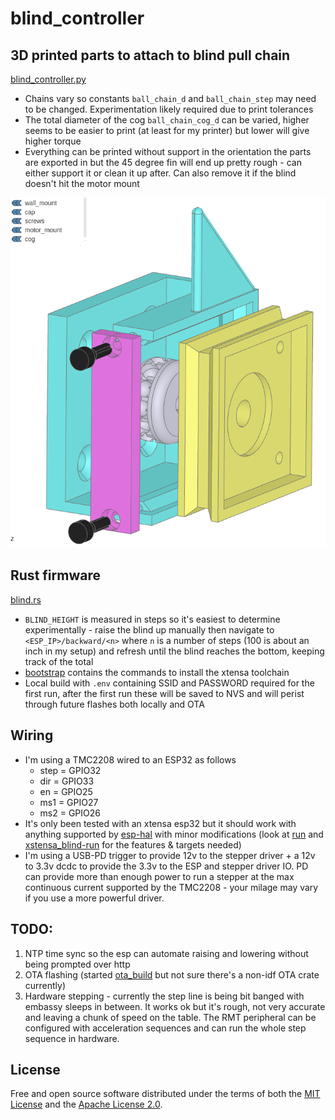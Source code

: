 # blind_controller

## 3D printed parts to attach to blind pull chain

[blind_controller.py](hardware/projects/blind_controller.py)

* Chains vary so constants `ball_chain_d` and `ball_chain_step` may need to be changed. Experimentation likely required due to print tolerances
* The total diameter of the cog `ball_chain_cog_d` can be varied, higher seems to be easier to print (at least for my printer) but lower will give higher torque
* Everything can be printed without support in the orientation the parts are exported in but the 45 degree fin will end up pretty rough - can either support it or clean it up after. Can also remove it if the blind doesn't hit the motor mount

![CAD visualization of motor mount](doc/img/hardware_cad.png)

## Rust firmware

[blind.rs](src/bin/blind.rs)

* `BLIND_HEIGHT` is measured in steps so it's easiest to determine experimentally - raise the blind up manually then navigate to `<ESP_IP>/backward/<n>` where `n` is a number of steps (100 is about an inch in my setup) and refresh until the blind reaches the bottom, keeping track of the total
* [bootstrap](scripts/bootstrap) contains the commands to install the xtensa toolchain
* Local build with `.env` containing SSID and PASSWORD required for the first run, after the first run these will be saved to NVS and will perist through future flashes both locally and OTA


## Wiring

* I'm using a TMC2208 wired to an ESP32 as follows
    * step = GPIO32
    * dir = GPIO33
    * en = GPIO25
    * ms1 = GPIO27
    * ms2 = GPIO26
* It's only been tested with an xtensa esp32 but it should work with anything supported by [esp-hal](https://github.com/esp-rs/esp-hal) with minor modifications (look at [run](scripts/run) and [xstensa_blind-run](scripts/run) for the features & targets needed)
* I'm using a USB-PD trigger to provide 12v to the stepper driver + a 12v to 3.3v dcdc to provide the 3.3v to the ESP and stepper driver IO. PD can provide more than enough power to run a stepper at the max continuous current supported by the TMC2208 - your milage may vary if you use a more powerful driver.

## TODO:

1. NTP time sync so the esp can automate raising and lowering without being prompted over http
1. OTA flashing (started [ota_build](scripts/ota_build) but not sure there's a non-idf OTA crate currently)
1. Hardware stepping - currently the step line is being bit banged with embassy sleeps in between. It works ok but it's rough, not very accurate and leaving a chunk of speed on the table. The RMT peripheral can be configured with acceleration sequences and can run the whole step sequence in hardware.


## License

Free and open source software distributed under the terms of both the [MIT License][lm] and the [Apache License 2.0][la].

[lm]: LICENSE-MIT
[la]: LICENSE-APACHE
